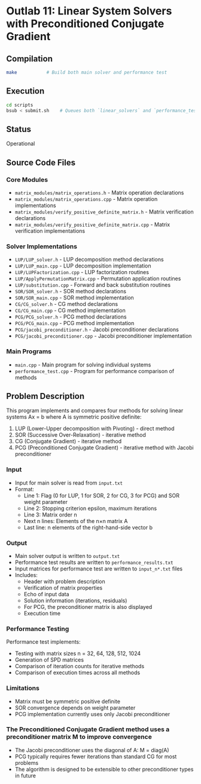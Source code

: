 # Outlab 11: Linear System Solvers with Preconditioned Conjugate Gradient

## Compilation
```bash
make           # Build both main solver and performance test
```

## Execution
```bash
cd scripts
bsub < submit.sh    # Queues both `linear_solvers` and `performance_test`.
```

## Status
Operational

## Source Code Files
### Core Modules
- `matrix_modules/matrix_operations.h` - Matrix operation declarations
- `matrix_modules/matrix_operations.cpp` - Matrix operation implementations
- `matrix_modules/verify_positive_definite_matrix.h` - Matrix verification declarations
- `matrix_modules/verify_positive_definite_matrix.cpp` - Matrix verification implementations

### Solver Implementations
- `LUP/LUP_solver.h` - LUP decomposition method declarations
- `LUP/LUP_main.cpp` - LUP decomposition implementation
- `LUP/LUPFactorization.cpp` - LUP factorization routines
- `LUP/ApplyPermutationMatrix.cpp` - Permutation application routines
- `LUP/substitution.cpp` - Forward and back substitution routines
- `SOR/SOR_solver.h` - SOR method declarations
- `SOR/SOR_main.cpp` - SOR method implementation
- `CG/CG_solver.h` - CG method declarations
- `CG/CG_main.cpp` - CG method implementation
- `PCG/PCG_solver.h` - PCG method declarations
- `PCG/PCG_main.cpp` - PCG method implementation
- `PCG/jacobi_preconditioner.h` - Jacobi preconditioner declarations
- `PCG/jacobi_preconditioner.cpp` - Jacobi preconditioner implementation

### Main Programs
- `main.cpp` - Main program for solving individual systems
- `performance_test.cpp` - Program for performance comparison of methods

## Problem Description
This program implements and compares four methods for solving linear systems Ax = b where A is symmetric positive definite:
1. LUP (Lower-Upper decomposition with Pivoting) - direct method
2. SOR (Successive Over-Relaxation) - iterative method
3. CG (Conjugate Gradient) - iterative method
4. PCG (Preconditioned Conjugate Gradient) - iterative method with Jacobi preconditioner

### Input
- Input for main solver is read from `input.txt`
- Format:
  - Line 1: Flag (0 for LUP, 1 for SOR, 2 for CG, 3 for PCG) and SOR weight parameter
  - Line 2: Stopping criterion epsilon, maximum iterations
  - Line 3: Matrix order n
  - Next n lines: Elements of the n×n matrix A
  - Last line: n elements of the right-hand-side vector b

### Output
- Main solver output is written to `output.txt`
- Performance test results are written to `performance_results.txt`
- Input matrices for performance test are written to `input_n*.txt` files
- Includes:
  - Header with problem description
  - Verification of matrix properties
  - Echo of input data
  - Solution information (iterations, residuals)
  - For PCG, the preconditioner matrix is also displayed
  - Execution time

### Performance Testing
Performance test implements:
- Testing with matrix sizes n = 32, 64, 128, 512, 1024
- Generation of SPD matrices
- Comparison of iteration counts for iterative methods
- Comparison of execution times across all methods

### Limitations
- Matrix must be symmetric positive definite
- SOR convergence depends on weight parameter
- PCG implementation currently uses only Jacobi preconditioner

### The Preconditioned Conjugate Gradient method uses a preconditioner matrix M to improve convergence
- The Jacobi preconditioner uses the diagonal of A: M = diag(A)
- PCG typically requires fewer iterations than standard CG for most problems
- The algorithm is designed to be extensible to other preconditioner types in future